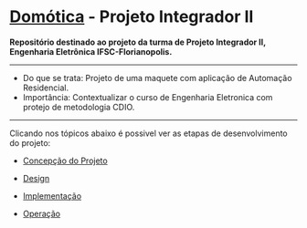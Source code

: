 
# [Domótica](/domotica.md) - Projeto Integrador II
**Repositório destinado ao projeto da turma de Projeto Integrador II, Engenharia Eletrônica IFSC-Florianopolis.**
___
- Do que se trata: Projeto de uma maquete com aplicação de Automação Residencial.
- Importância: Contextualizar o curso de Engenharia Eletronica com protejo de metodologia CDIO.
___

Clicando nos tópicos abaixo é possivel ver as etapas de desenvolvimento do projeto:
 
 * [Concepção do Projeto](/concepcao.md)
 
 * [Design](/design.md)

 * [Implementação](/implementacao.md)
 
 * [Operação](/operacao.md)
